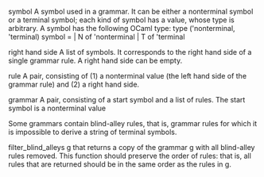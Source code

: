 symbol
	A symbol used in a grammar. It can be either a nonterminal symbol or a terminal symbol; each kind of symbol has a value, whose type is arbitrary. A symbol has the following OCaml type:
	type ('nonterminal, 'terminal) symbol =
	  | N of 'nonterminal
	  | T of 'terminal

right hand side
	A list of symbols. It corresponds to the right hand side of a single grammar rule. A right hand side can be empty.

rule
	A pair, consisting of (1) a nonterminal value (the left hand side of the grammar rule) and (2) a right hand side.

grammar
	A pair, consisting of a start symbol and a list of rules. The start symbol is a nonterminal value

Some grammars contain blind-alley rules, that is, grammar rules for which it is impossible to derive a string of terminal symbols. 

filter_blind_alleys g that returns a copy of the grammar g with all blind-alley rules removed. This function should preserve the order of rules: that is, all rules that are returned should be in the same order as the rules in g.